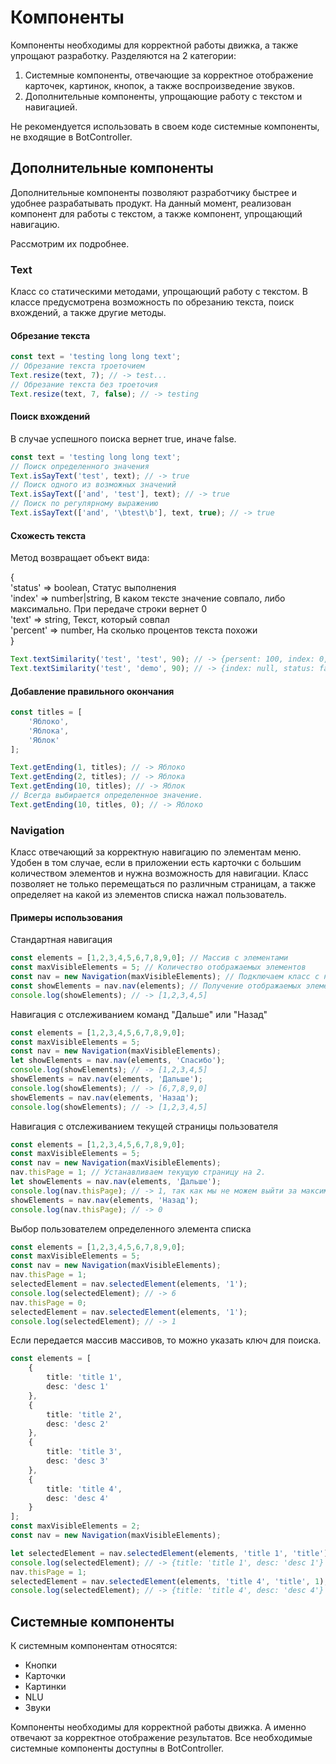 # Компоненты
Компоненты необходимы для корректной работы движка, а также упрощают разработку. Разделяются на 2 категории:
1. Системные компоненты, отвечающие за корректное отображение карточек, картинок, кнопок, а также воспроизведение звуков.
2. Дополнительные компоненты, упрощающие работу с текстом и навигацией.

Не рекомендуется использовать в своем коде системные компоненты, не входящие в BotController.

## Дополнительные компоненты
Дополнительные компоненты позволяют разработчику быстрее и удобнее разрабатывать продукт. На данный момент, реализован компонент для работы с текстом, а также компонент, упрощающий навигацию.

Рассмотрим их подробнее.

### Text
Класс со статическими методами, упрощающий работу с текстом. В классе предусмотрена возможность по обрезанию текста, поиск вхождений, а также другие методы.
#### Обрезание текста
```typescript
const text = 'testing long long text';
// Обрезание текста троеточием
Text.resize(text, 7); // -> test...
// Обрезание текста без троеточия
Text.resize(text, 7, false); // -> testing
```
#### Поиск вхождений
В случае успешного поиска вернет true, иначе false.
```typescript
const text = 'testing long long text';
// Поиск определенного значения
Text.isSayText('test', text); // -> true
// Поиск одного из возможных значений
Text.isSayText(['and', 'test'], text); // -> true
// Поиск по регулярному выражению
Text.isSayText(['and', '\btest\b'], text, true); // -> true
```
#### Схожесть текста
Метод возвращает объект вида:

{\
'status' => boolean, Статус выполнения\
'index' => number|string, В каком тексте значение совпало, либо максимально. При передаче строки вернет 0\
'text' => string, Текст, который совпал\
'percent' => number, На сколько процентов текста похожи\
}
```typescript
Text.textSimilarity('test', 'test', 90); // -> {persent: 100, index: 0, status: true, text: 'test'};
Text.textSimilarity('test', 'demo', 90); // -> {index: null, status: false, text: null};
```
#### Добавление правильного окончания
```typescript
const titles = [
    'Яблоко',
    'Яблока',
    'Яблок'
];

Text.getEnding(1, titles); // -> Яблоко
Text.getEnding(2, titles); // -> Яблока
Text.getEnding(10, titles); // -> Яблок
// Всегда выбирается определенное значение.
Text.getEnding(10, titles, 0); // -> Яблоко
```


### Navigation
Класс отвечающий за корректную навигацию по элементам меню. Удобен в том случае, если в приложении есть карточки с большим количеством элементов и нужна возможность для навигации.
Класс позволяет не только перемещаться по различным страницам, а также определяет на какой из элементов списка нажал пользователь.
#### Примеры использования
Стандартная навигация
```typescript
const elements = [1,2,3,4,5,6,7,8,9,0]; // Массив с элементами
const maxVisibleElements = 5; // Количество отображаемых элементов
const nav = new Navigation(maxVisibleElements); // Подключаем класс с навигацией
const showElements = nav.nav(elements); // Получение отображаемых элементов
console.log(showElements); // -> [1,2,3,4,5]
```
Навигация с отслеживанием команд "Дальше" или "Назад"
```typescript
const elements = [1,2,3,4,5,6,7,8,9,0];
const maxVisibleElements = 5;
const nav = new Navigation(maxVisibleElements);
let showElements = nav.nav(elements, 'Спасибо');
console.log(showElements); // -> [1,2,3,4,5]
showElements = nav.nav(elements, 'Дальше');
console.log(showElements); // -> [6,7,8,9,0]
showElements = nav.nav(elements, 'Назад');
console.log(showElements); // -> [1,2,3,4,5]
```
Навигация с отслеживанием текущей страницы пользователя
```typescript
const elements = [1,2,3,4,5,6,7,8,9,0];
const maxVisibleElements = 5;
const nav = new Navigation(maxVisibleElements);
nav.thisPage = 1; // Устанавливаем текущую страницу на 2.
let showElements = nav.nav(elements, 'Дальше');
console.log(nav.thisPage); // -> 1, так как мы не можем выйти за максимальное количество страниц
showElements = nav.nav(elements, 'Назад');
console.log(nav.thisPage); // -> 0
```
Выбор пользователем определенного элемента списка
```typescript
const elements = [1,2,3,4,5,6,7,8,9,0];
const maxVisibleElements = 5;
const nav = new Navigation(maxVisibleElements);
nav.thisPage = 1;
selectedElement = nav.selectedElement(elements, '1');
console.log(selectedElement); // -> 6
nav.thisPage = 0;
selectedElement = nav.selectedElement(elements, '1');
console.log(selectedElement); // -> 1
```
Если передается массив массивов, то можно указать ключ для поиска.
```typescript
const elements = [
    {
        title: 'title 1',
        desc: 'desc 1'
    },
    {
        title: 'title 2',
        desc: 'desc 2'
    },
    {
        title: 'title 3',
        desc: 'desc 3'
    },
    {
        title: 'title 4',
        desc: 'desc 4'
    }
];
const maxVisibleElements = 2;
const nav = new Navigation(maxVisibleElements);

let selectedElement = nav.selectedElement(elements, 'title 1', 'title');
console.log(selectedElement); // -> {title: 'title 1', desc: 'desc 1'}
nav.thisPage = 1;
selectedElement = nav.selectedElement(elements, 'title 4', 'title', 1);
console.log(selectedElement); // -> {title: 'title 4', desc: 'desc 4'}
```

## Системные компоненты
К системным компонентам относятся:
- Кнопки
- Карточки
- Картинки
- NLU
- Звуки

Компоненты необходимы для корректной работы движка. А именно отвечают за корректное отображение результатов.
Все необходимые системные компоненты доступны в BotController.
